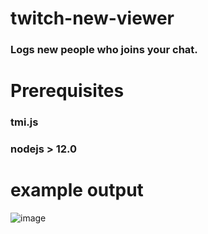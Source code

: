# twitch-new-viewer

### Logs new people who joins your chat.

# Prerequisites

### tmi.js
### nodejs > 12.0

# example output
![image](https://user-images.githubusercontent.com/125222035/218339525-d3c662a7-6c7d-4870-b432-cd3e2628327e.png)
